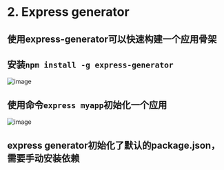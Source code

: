 # 2. Express generator

## 使用express-generator可以快速构建一个应用骨架

## 安装```npm install -g express-generator```

![image](https://cloud.githubusercontent.com/assets/4585560/14064819/be9e973c-f443-11e5-963a-ef583a044d8e.png)

## 使用命令```express myapp```初始化一个应用

![image](https://cloud.githubusercontent.com/assets/4585560/14064826/db8ea594-f443-11e5-8a4f-bb3c13598b8d.png)


## express generator初始化了默认的package.json，需要手动安装依赖

